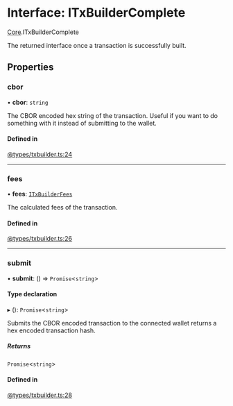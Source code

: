 # Interface: ITxBuilderComplete

[Core](../modules/Core.md).ITxBuilderComplete

The returned interface once a transaction is successfully built.

## Properties

### cbor

• **cbor**: `string`

The CBOR encoded hex string of the transaction. Useful if you want to do something with it instead of submitting to the wallet.

#### Defined in

[@types/txbuilder.ts:24](https://github.com/SundaeSwap-finance/sundae-sdk/blob/main/packages/core/src/@types/txbuilder.ts#L24)

___

### fees

• **fees**: [`ITxBuilderFees`](Core.ITxBuilderFees.md)

The calculated fees of the transaction.

#### Defined in

[@types/txbuilder.ts:26](https://github.com/SundaeSwap-finance/sundae-sdk/blob/main/packages/core/src/@types/txbuilder.ts#L26)

___

### submit

• **submit**: () => `Promise`<`string`\>

#### Type declaration

▸ (): `Promise`<`string`\>

Submits the CBOR encoded transaction to the connected wallet returns a hex encoded transaction hash.

##### Returns

`Promise`<`string`\>

#### Defined in

[@types/txbuilder.ts:28](https://github.com/SundaeSwap-finance/sundae-sdk/blob/main/packages/core/src/@types/txbuilder.ts#L28)
